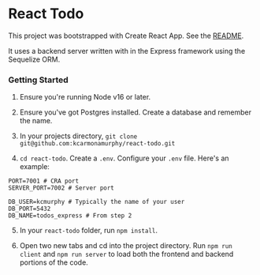 # React Todo

This project was bootstrapped with Create React App. See the [README](readme/CRA-README.md).

It uses a backend server written with in the Express framework using the Sequelize ORM.

### Getting Started

1) Ensure you're running Node v16 or later.

2) Ensure you've got Postgres installed. Create a database and remember the name.

3) In your projects directory, `git clone git@github.com:kcarmonamurphy/react-todo.git`

4) `cd react-todo`. Create a `.env`. Configure your `.env` file. Here's an example:

```
PORT=7001 # CRA port
SERVER_PORT=7002 # Server port

DB_USER=kcmurphy # Typically the name of your user
DB_PORT=5432
DB_NAME=todos_express # From step 2
```

5) In your `react-todo` folder, run `npm install`.

6) Open two new tabs and cd into the project directory. Run `npm run client` and `npm run server` to load both the frontend and backend portions of the code.